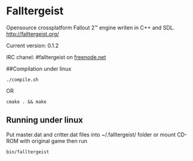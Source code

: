 Falltergeist
============

Opensource crossplatform Fallout 2™ engine writen in C++ and SDL.
http://falltergeist.org/

Current version: 0.1.2

IRC chanel: #falltergeist on [freenode.net](http://webchat.freenode.net/?channels=falltergeist)


##Compilation under linux
```
./compile.sh
```
OR
```
cmake . && make
```

## Running under linux

Put master.dat and critter.dat files into ~/.falltergeist/ folder or mount CD-ROM with original game
then run 
```
bin/falltergeist
```
